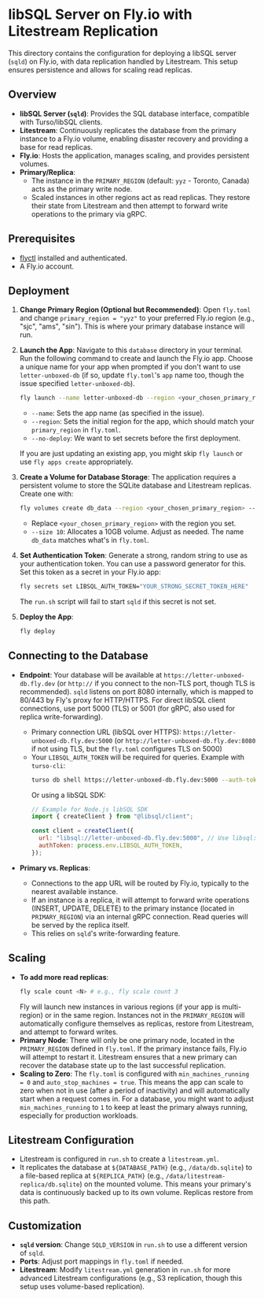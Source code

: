 # libSQL Server on Fly.io with Litestream Replication

This directory contains the configuration for deploying a libSQL server (`sqld`) on Fly.io, with data replication handled by Litestream. This setup ensures persistence and allows for scaling read replicas.

## Overview

- **libSQL Server (`sqld`)**: Provides the SQL database interface, compatible with Turso/libSQL clients.
- **Litestream**: Continuously replicates the database from the primary instance to a Fly.io volume, enabling disaster recovery and providing a base for read replicas.
- **Fly.io**: Hosts the application, manages scaling, and provides persistent volumes.
- **Primary/Replica**:
    - The instance in the `PRIMARY_REGION` (default: `yyz` - Toronto, Canada) acts as the primary write node.
    - Scaled instances in other regions act as read replicas. They restore their state from Litestream and then attempt to forward write operations to the primary via gRPC.

## Prerequisites

- [flyctl](https://fly.io/docs/hands-on/install-flyctl/) installed and authenticated.
- A Fly.io account.

## Deployment

1.  **Change Primary Region (Optional but Recommended)**:
    Open `fly.toml` and change `primary_region = "yyz"` to your preferred Fly.io region (e.g., "sjc", "ams", "sin"). This is where your primary database instance will run.

2.  **Launch the App**:
    Navigate to this `database` directory in your terminal.
    Run the following command to create and launch the Fly.io app. Choose a unique name for your app when prompted if you don't want to use `letter-unboxed-db` (if so, update `fly.toml`'s `app` name too, though the issue specified `letter-unboxed-db`).
    ```bash
    fly launch --name letter-unboxed-db --region <your_chosen_primary_region> --no-deploy
    ```
    - `--name`: Sets the app name (as specified in the issue).
    - `--region`: Sets the initial region for the app, which should match your `primary_region` in `fly.toml`.
    - `--no-deploy`: We want to set secrets before the first deployment.

    If you are just updating an existing app, you might skip `fly launch` or use `fly apps create` appropriately.

3.  **Create a Volume for Database Storage**:
    The application requires a persistent volume to store the SQLite database and Litestream replicas. Create one with:
    ```bash
    fly volumes create db_data --region <your_chosen_primary_region> --size 10
    ```
    - Replace `<your_chosen_primary_region>` with the region you set.
    - `--size 10`: Allocates a 10GB volume. Adjust as needed. The name `db_data` matches what's in `fly.toml`.

4.  **Set Authentication Token**:
    Generate a strong, random string to use as your authentication token. You can use a password generator for this.
    Set this token as a secret in your Fly.io app:
    ```bash
    fly secrets set LIBSQL_AUTH_TOKEN="YOUR_STRONG_SECRET_TOKEN_HERE"
    ```
    The `run.sh` script will fail to start `sqld` if this secret is not set.

5.  **Deploy the App**:
    ```bash
    fly deploy
    ```

## Connecting to the Database

-   **Endpoint**: Your database will be available at `https://letter-unboxed-db.fly.dev` (or `http://` if you connect to the non-TLS port, though TLS is recommended). `sqld` listens on port 8080 internally, which is mapped to 80/443 by Fly's proxy for HTTP/HTTPS. For direct libSQL client connections, use port 5000 (TLS) or 5001 (for gRPC, also used for replica write-forwarding).
    - Primary connection URL (libSQL over HTTPS): `https://letter-unboxed-db.fly.dev:5000` (or `http://letter-unboxed-db.fly.dev:8080` if not using TLS, but the `fly.toml` configures TLS on 5000)
    - Your `LIBSQL_AUTH_TOKEN` will be required for queries. Example with `turso-cli`:
      ```bash
      turso db shell https://letter-unboxed-db.fly.dev:5000 --auth-token "YOUR_STRONG_SECRET_TOKEN_HERE"
      ```
      Or using a libSQL SDK:
      ```javascript
      // Example for Node.js libSQL SDK
      import { createClient } from "@libsql/client";

      const client = createClient({
        url: "libsql://letter-unboxed-db.fly.dev:5000", // Use libsql:// for TLS
        authToken: process.env.LIBSQL_AUTH_TOKEN,
      });
      ```

-   **Primary vs. Replicas**:
    - Connections to the app URL will be routed by Fly.io, typically to the nearest available instance.
    - If an instance is a replica, it will attempt to forward write operations (INSERT, UPDATE, DELETE) to the primary instance (located in `PRIMARY_REGION`) via an internal gRPC connection. Read queries will be served by the replica itself.
    - This relies on `sqld`'s write-forwarding feature.

## Scaling

-   **To add more read replicas**:
    ```bash
    fly scale count <N> # e.g., fly scale count 3
    ```
    Fly will launch new instances in various regions (if your app is multi-region) or in the same region. Instances not in the `PRIMARY_REGION` will automatically configure themselves as replicas, restore from Litestream, and attempt to forward writes.
-   **Primary Node**: There will only be one primary node, located in the `PRIMARY_REGION` defined in `fly.toml`. If the primary instance fails, Fly.io will attempt to restart it. Litestream ensures that a new primary can recover the database state up to the last successful replication.
-   **Scaling to Zero**: The `fly.toml` is configured with `min_machines_running = 0` and `auto_stop_machines = true`. This means the app can scale to zero when not in use (after a period of inactivity) and will automatically start when a request comes in. For a database, you might want to adjust `min_machines_running` to `1` to keep at least the primary always running, especially for production workloads.

## Litestream Configuration

-   Litestream is configured in `run.sh` to create a `litestream.yml`.
-   It replicates the database at `${DATABASE_PATH}` (e.g., `/data/db.sqlite`) to a file-based replica at `${REPLICA_PATH}` (e.g., `/data/litestream-replica/db.sqlite`) on the mounted volume. This means your primary's data is continuously backed up to its own volume. Replicas restore from this path.

## Customization

-   **`sqld` version**: Change `SQLD_VERSION` in `run.sh` to use a different version of `sqld`.
-   **Ports**: Adjust port mappings in `fly.toml` if needed.
-   **Litestream**: Modify `litestream.yml` generation in `run.sh` for more advanced Litestream configurations (e.g., S3 replication, though this setup uses volume-based replication).
